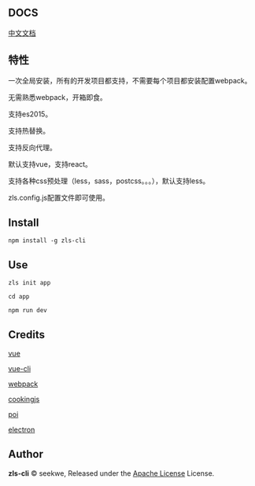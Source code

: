 ## DOCS

[中文文档](https://docs.73zls.com/zls-cli/#/)

## 特性

一次全局安装，所有的开发项目都支持，不需要每个项目都安装配置webpack。

无需熟悉webpack，开箱即食。

支持es2015。

支持热替换。

支持反向代理。

默认支持vue，支持react。

支持各种css预处理（less，sass，postcss。。。），默认支持less。

zls.config.js配置文件即可使用。

## Install

`npm install -g zls-cli`

## Use

```
zls init app

cd app

npm run dev
```

## Credits

[vue](https://github.com/vuejs/vue)

[vue-cli](https://github.com/vuejs/vue-cli)

[webpack](https://github.com/webpack/webpack)

[cookingjs](https://github.com/cookingjs)

[poi](https://github.com/egoist/poi)

[electron](https://github.com/electron/electron)

## Author

**zls-cli** © seekwe, Released under the [Apache License](http://www.apache.org/licenses/LICENSE-2.0) License.
